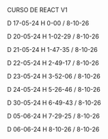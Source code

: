 CURSO DE REACT V1

D 17-05-24 H 0-00 / 8-10-26

D 20-05-24 H 1-02-29 / 8-10-26

D 21-05-24 H 1-47-35 / 8-10-26

D 22-05-24 H 2-49-17 / 8-10-26

D 23-05-24 H 3-52-06 / 8-10-26

D 24-05-24 H 5-26-46 / 8-10-26

D 30-05-24 H 6-49-43 / 8-10-26

D 05-06-24 H 7-29-25 / 8-10-26

D 06-06-24 H 8-10-26 / 8-10-26
